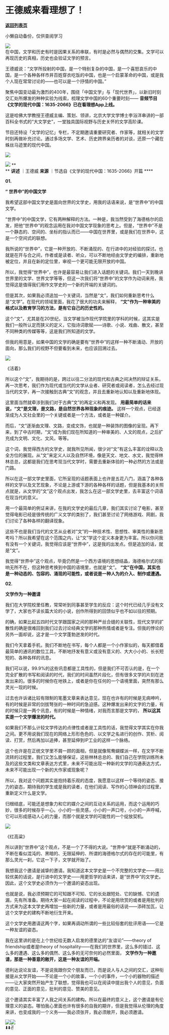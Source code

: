 # 王德威来看理想了！

[**返回列表页**](/gzh/看理想)

小懒自动备份，仅供查阅学习

![](https://mmbiz.qpic.cn/mmbiz_png/aP7vrTpXJxRA0ViaNRqia18YGj5LgX4VSibTFXfBlkXZakYUA8yBkEQYYmpmDmxH0IZyeY4oUcOiabiaj1PywxF6StQ/640?wx_fmt=other&tp;=webp&wxfrom;=5&wx;_lazy=1&wx;_co=1)  
在中国，文学和历史有时是因果关系的串联，有时是必然与偶然的交集。文学可以再现历史的真相，历史也会验证文学的预言。  

王德威说：“文学所投射的中国，是一个特别复杂的中国，是一个喜怒哀乐的中国，是一个各种各样市井百姓穿衣吃饭的中国，也是一个启蒙革命的中国，或是我个人现在常常讨论的——也可以是一个抒情的中国。”

  

聚焦中国变动最为激烈的400年，围绕「中国文学」与「现代世界」，以新旧时刻交汇处所爆发的种种实验为线索，梳理文学中国的60个重要时刻——
**音频节目《文学的现代中国：1635-2066》已在看理想App上线。**

  

这是哈佛大学教授王德威主编、策划、领讲，北京大学文学博士李浴洋串讲的一部百科全书式的“大文学史”，一堂独具国际视野与历史关怀的文学高阶课。

  

节目还特设「文学的记忆」专栏，不定期邀请重要研究者、作家等，就相关的文学时刻再做补充讨论。通过多场文学、艺术、历史跨界亲历者的对谈，还原一个藏在蛛丝马迹里的现代中国。

  

![](https://mmbiz.qpic.cn/mmbiz_jpg/aP7vrTpXJxRL65rlU8QzYoQsYicuC4hfcwKibrLWP3NWqMficibSBRfeibRAbtxXfg4icU5faexVFJUicaEjLeYM12I8g/640?wx_fmt=jpeg&from;=appmsg)

  

![](https://mmbiz.qpic.cn/mmbiz_png/aP7vrTpXJxRA0ViaNRqia18YGj5LgX4VSibyicaNpfZMjSJFGHr85glQV0UvxPDGJ30TMHYUPnUHgbYyqpCwF83EGw/640?wx_fmt=other&wxfrom;=5&wx;_lazy=1&wx;_co=1&tp;=webp)
**  
** **讲述** ｜王德威 **来源** ｜节选自《文学的现代中国：1635-2066》开篇 ****  

 **01.**

 **“ 世界中”的中国文学**

  

我希望这部中国文学史是面向世界的文学史，用我的话语来说，是“世界中”的中国文学。

  

“世界中”的中国文学，它有两种解释的方法。一种是，我当然受到了海德格尔的启发，把他“世界中”的观念运用在我对中国文学现象的思考上。但是，“世界中”不是一个静态的、空间的、坐标的指认而已——中国在世界里，或是我们在世界中，这是一个空间式的联想。

  

我所说的“世界中”，它是一种开放的、不断涌现的、在行进中的对经验的探讨。也就是在开与合之间，作者或是读者、听众，可以不断地经由文学史的编排，重新地被定位，并且在新的定位里，审视一个更可能无限开放的中国。

  

所以，我觉得“世界中”，也许是最容易让我们进入话题的关键词。我们一天到晚讲世界里的文学、世界文学等等，但这一次我们将“世界中”的文学作为动词来用，我觉得这是值得我们用作文学史的一个新的开端的关键词的。

  

但是其次，如果我必须追加一个关键词，当然是“文”，我们如何重新思考什么是“文学”。在现代的领域里面，我花了很大的功夫来解释，
**“文”作为一种审美的格式以及教育学习的方法，是有它自己的历史性的。**

  

这个“文”，尤其是在20世纪，当文学被当作现代学院里的学科的时候，这其实是我们一般所认定而狭义的定义，它指诗词歌赋——诗歌、小说、戏曲、散文，甚至不同种类的传媒等等，这是我们所知道的文学。

  

但我的用意是，如果中国的文学的确是要有“世界中”的这样一种不断涌动、开放的面向，那么我们的视野不但要看到未来，也应该回溯过去。

  

![](https://mmbiz.qpic.cn/mmbiz_jpg/aP7vrTpXJxRL65rlU8QzYoQsYicuC4hfcnNwRQibpBCuEs9L0vWpv9PCAibYXmQReM8HajFS3ic7EVJ9WsIIpAntdA/640?wx_fmt=jpeg)

《活着》

  

所以这个“文”，我期待的是，跨过以往二分法的现代和古典之间决然的辩证关系，再一次思考，我们作为现代或当代的文学从业者、研究者或阅读者，怎么去经过现当代的文学，再一次接触到古典“文”的观念，并且去重新地认知以及重新地体现。

  

这里面当然就牵涉到我们对于古典“文”的再定义和再发现。 **用最简单的话来说，“文”是文理，是文路，是自然世界各种现象的痕迹。**
这样一个观点，已经逐渐成为人文社会里的一个关键或者是一个方法，或者是一种媒介。

  

而后，“文”逐渐由文理、文路，变成文饰，也就是一种装饰的图像的呈现。再下来，到了中古时期，“文”成为我们现在所知道的一种审美的、人文的观点，之后扩充成为文明、文化、文风，等等。

  

这个词，我觉得西方的文学史，就我所见所闻，很少对“文”有这么丰富的诠释以及全方位的展现。从“文”来定义人以及自然环境，像是天文、地文、水文，我觉得林林总总，这都是我们在思考现当代文学时，需要去重新体验的一种必然的方法或是门路。

  

所以在这一部文学史里面，它所呈现的话题表面上也许是五花八门，涵盖了各种各样的文学以及文艺现象，不论是上游或下游的各种各样的话题，但是我基本的关照点就是，从文学的“文”这个观点出发，我怎么在这一部文学史里，去丰富这个词语在现当代的意义。

  

用一个最简单的例证来讲，在我的文学史的最后几章，我们其实讨论了电影，甚至觉得电影已经是很传统的广义文学的类别了，我们甚至讨论了网络游戏、网剧，我们讨论了各种各样的翻译现象。

  

这些不也是我们当代的文艺从业者对“文”的一种技术性、思想性、审美性的重新思考吗？所以我希望在这个范围之内，让“文”学这个定义本身更为丰富。所以你问我有没有一个关键词，我觉得应该是“世界中”，这是我的出发点。但是追加的话，就是“文”。

  

我觉得“世界中”这个观点，毕竟仍然是一个西方语境的思想结晶，海德格尔式的影响无所不在，但这种思考换到中国的语境里，也就是“文”。
**“文”在中国，其实也是一种动态的、包容的、涌现的可能性，或者说是一种人为的介入、制作或遭遇。**

  

 **02.**

 **文学作为一种邀请**

  

我们在大学院校里任教，常常听到同事甚至学生的反应：这个时代已经几乎没有文学了，大家也不读长篇大论的小说，创作所得到的回馈似乎也不如以往的预期。

  

的确，如果比起五四时代文学跟国家之间的那种严丝合缝的关联性，现代文学的扩散性的确是很难回到我们过去讨论经典文学的那种热情或者是专注。但我的悖论的另外一面却说，这才是一个文学蓬勃迸发的时代。

  

我们今天拿着手机，我们不断地在书写，每个人都是一个小作家似的，每天都借着最简单的通讯的数位工具，不断地抒发有意义或没有意义的、大大小小的、长长短短的、各种各样的讯息。

  

我们可以说，99.9%的这些讯息都是工具性的，但是我们不可否认的是，在一个完全扩散的书写和阅读的时代，我们的时间虽然片段化，但有很多文学的片刻在迸发出来的。很多的时候你在地铁上，或者是你在任何的一个语境里面，突然有那么灵光一现的时候。

  

过去也许诉诸比较有限制的笔墨文章来表达意见，现在也许有的时候是无病呻吟，有的时候是非常的剑拔弩张的一种时间的急迫感。这种爆发出来的文字的力量，有的时候只是一两个讯息，有的时候是一种情绪，对我而言那是文学的，
**所以这其实是一个文学爆发的时代。**

  

如果我们不那么计较文学传达的点律性或者是工具性的话，我觉得文学其实在你我之间。更不用说我们现在的网络上形形色色的、以文学之名进行的创作、赏析、阅读、打赏，然后再加以追捧，甚至延伸到IP工业的这样一个脉络。

  

这个也许是在正统文学里不屑一顾的面相，但是就像鸳鸯蝴蝶派一样，在文学不断流转的过程里，我们又怎么能够保证，这些林林总总的、我们自己在学院训练所未及的这些文类和文章表达方式里，未来不可能出现一种新的文学的沟通表达方式，未来不可能出现一个新的大作家或现象呢？

  

所以，我对这个问题其实是抱持着乐观的态度，我愿意以这样一个等待的姿态、接力的姿态，期待我的学生或是我的读者，在他们阅读、写作的心领神会的过程里，重新定义什么是文学。

  

归根结底，可能还是想象力和它的媒介之间的互动关系的运用，而这个运用的巧妙，很多的时候存乎一心。小小的一些灵感，小小的一声口号，小小的一声呼喊，它可以形成感动人心的力量，而那个就是文学的可能性的一个绽放契机。

  

![](https://mmbiz.qpic.cn/mmbiz_jpg/aP7vrTpXJxRL65rlU8QzYoQsYicuC4hfcK4tQmwYIzxR7yXWNV1mfFicdaZ0ibV8nHz7j20InEicS6icnZeulpvsXkA/640?wx_fmt=jpeg&from;=appmsg)

《红高粱》

  

所以讲到“世界中”这个观点，不是一个了不得的大说。“世界中”就是不断涌动的，不断在看似混沌的、黑暗的、无限延伸的、所谓的海德格尔式的存在的可能里，有那么灵光一刹，它这一下子，文学就开始了。

  

我想我这个邀请是诚挚的邀请。我知道这本文学史是一个不完整的文学史——用比较优美的话说，是行进中的文学史——用更哲学的话来讲，是“世界中”的文学史。因此，这个文学史必须作为一个邀请的姿态出现。

  

也就是说，我必须预期它的可知跟不可知、它的长处跟短处、它的缺憾、它的遗漏，先有所准备。期待大家一起在阅读的过程中，不论是用欣赏的或者是用批判的方式来为这本文学史再增加一些新的力量，或者是用最俗的话说——添砖加瓦，让这个文学史的建构不断地衍生开来。

  

这个文学史用邀请这两个字，如果再调动所谓的一些比较俗套的批评用语——它是一种友谊的姿态。

  

我在这里讲的是在上个世纪给无数人启发的德里达的“友谊论”——theory of friendship或者是theory of
hospitality——在我们的世界里，这么多的错过、这么多的遭遇、这么多的偶然、这么多的无可奈何的必然里面，
**文学作为一种邀请，那是一种善意的敞开，这是一种友谊的开端。**

  

德利达说论友谊，不是说我跟你交个朋友而已，而是说人与人之间的交汇，这种衔接是从文学开始——不论是一个小的故事，一个小的事件，一个小的器物的描述——让大家突然开始产生了联想，觉得我也可以在阅读中提出我个人的意见，负面的意见、正面的意见，批判的意见、赞美的意见。

  

这个邀请其实丰富了人我之间关系的建构。所以在最终的意义上，这个邀请是有伦理意义的姿态。哪怕我心里面也许有很多的自我的期许，但是我觉得从伦理的角度来讲，也变成我的一个义务——我必须张开，我必须敞开，我必须邀请。

![](https://mmbiz.qpic.cn/mmbiz_png/aP7vrTpXJxRA0ViaNRqia18YGj5LgX4VSibCtkY28xLiaOEanibJrx7E0bWiaH8tRc0WkaCZ35VoiabPsr0urCBdAzT9Q/640?wx_fmt=other&wxfrom;=5&wx;_lazy=1&wx;_co=1&tp;=webp)![](https://mmbiz.qpic.cn/mmbiz_jpg/aP7vrTpXJxRL65rlU8QzYoQsYicuC4hfcPzYpxmPAvWaFOfkg6MGzXun1X2844z4bCiaLHbARJVCREXSSJTt4fwg/640?wx_fmt=jpeg&from;=appmsg)  
⬇️⬇️✌️

